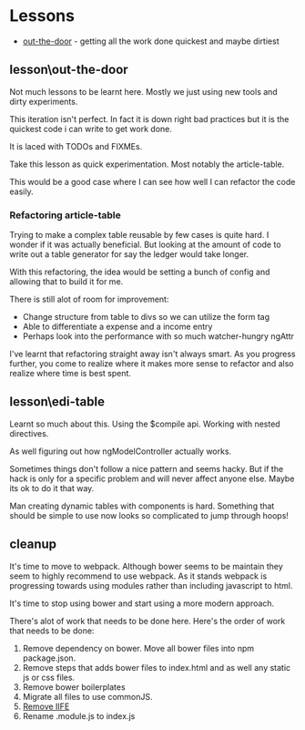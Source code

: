 # Lessons

* [out-the-door](#lesson\out-the-door) - getting all the work done quickest and maybe dirtiest

## lesson\out-the-door

Not much lessons to be learnt here. Mostly we just using new tools and dirty experiments.

This iteration isn't perfect. In fact it is down right bad practices but it is the quickest code i can write to get work done.

It is laced with TODOs and FIXMEs.

Take this lesson as quick experimentation. Most notably the article-table.

This would be a good case where I can see how well I can refactor the code easily.

### Refactoring article-table

Trying to make a complex table reusable by few cases is quite hard. I wonder if it was actually beneficial. But looking at the amount of code to write out a table generator for say the ledger would take longer.

With this refactoring, the idea would be setting a bunch of config and allowing that to build it for me.

There is still alot of room for improvement:
- Change structure from table to divs so we can utilize the form tag
- Able to differentiate a expense and a income entry
- Perhaps look into the performance with so much watcher-hungry ngAttr

I've learnt that refactoring straight away isn't always smart. As you progress further, you come to realize where it makes more sense to refactor and also realize where time is best spent.


## lesson\edi-table

Learnt so much about this. Using the $compile api. Working with nested directives.

As well figuring out how ngModelController actually works.

Sometimes things don't follow a nice pattern and seems hacky. But if the hack is only for a specific problem and will never affect anyone else. Maybe its ok to do it that way.

Man creating dynamic tables with components is hard. Something that should be simple to use now looks so complicated to jump through hoops!

## cleanup

It's time to move to webpack. Although bower seems to be maintain they seem to highly recommend to use webpack. As it stands webpack is progressing towards using modules rather than including javascript to html.

It's time to stop using bower and start using a more modern approach.

There's alot of work that needs to be done here. Here's the order of work that needs to be done:

1. Remove dependency on bower. Move all bower files into npm package.json.
2. Remove steps that adds bower files to index.html and as well any static js or css files.
  1. Remove bower boilerplates
3. Migrate all files to use commonJS.
  1. [Remove IIFE](https://codepen.io/martinmcwhorter/post/angularjs-1-x-with-typescript-or-es6-best-practices#dont-use-iife-immediatly-invoked-function-expression-2)
  2. Rename .module.js to index.js
